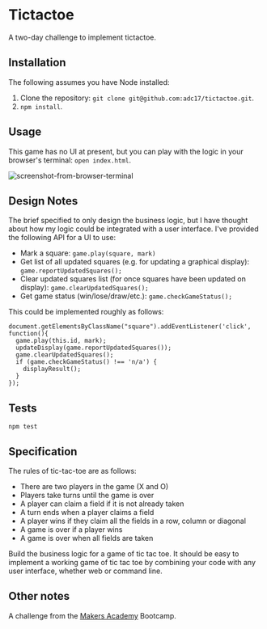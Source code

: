 # Tictactoe

A two-day challenge to implement tictactoe.

## Installation
The following assumes you have Node installed:

1. Clone the repository: `git clone git@github.com:adc17/tictactoe.git`.
2. `npm install`.

## Usage

This game has no UI at present, but you can play with the logic in your browser's terminal: `open index.html`. 

![screenshot-from-browser-terminal](http://i.imgur.com/zAGUMir.png)

## Design Notes

The brief specified to only design the business logic, but I have thought about how my logic could be integrated with a user interface. I've provided the following API for a UI to use:

* Mark a square: `game.play(square, mark)`
* Get list of all updated squares (e.g. for updating a graphical display): `game.reportUpdatedSquares();`
* Clear updated squares list (for once squares have been updated on display): `game.clearUpdatedSquares();`
* Get game status (win/lose/draw/etc.): `game.checkGameStatus();`

This could be implemented roughly as follows:
```
document.getElementsByClassName("square").addEventListener('click', function(){
  game.play(this.id, mark);
  updateDisplay(game.reportUpdatedSquares());
  game.clearUpdatedSquares();
  if (game.checkGameStatus() !== 'n/a') {
    displayResult();
  }
});
```

## Tests

```
npm test
```

## Specification

The rules of tic-tac-toe are as follows:

* There are two players in the game (X and O)
* Players take turns until the game is over
* A player can claim a field if it is not already taken
* A turn ends when a player claims a field
* A player wins if they claim all the fields in a row, column or diagonal
* A game is over if a player wins
* A game is over when all fields are taken

Build the business logic for a game of tic tac toe. It should be easy to implement a working game of tic tac toe by combining your code with any user interface, whether web or command line. 

## Other notes

A challenge from the [Makers Academy](http://www.makersacademy.com) Bootcamp.
